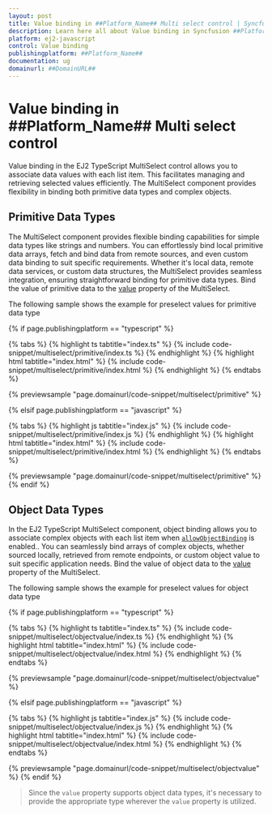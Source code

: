```yaml
---
layout: post
title: Value binding in ##Platform_Name## Multi select control | Syncfusion
description: Learn here all about Value binding in Syncfusion ##Platform_Name## Multi select control of Syncfusion Essential JS 2 and more.
platform: ej2-javascript
control: Value binding 
publishingplatform: ##Platform_Name##
documentation: ug
domainurl: ##DomainURL##
---
```


# Value binding in ##Platform_Name## Multi select control

Value binding in the EJ2 TypeScript MultiSelect control allows you to associate data values with each list item. This facilitates managing and retrieving selected values efficiently. The MultiSelect component provides flexibility in binding both primitive data types and complex objects.

## Primitive Data Types

The MultiSelect component provides flexible binding capabilities for simple data types like strings and numbers. You can effortlessly bind local primitive data arrays, fetch and bind data from remote sources, and even custom data binding to suit specific requirements. Whether it's local data, remote data services, or custom data structures, the MultiSelect provides seamless integration, ensuring straightforward binding for primitive data types. Bind the value of primitive data to the [value](../api/multi-select/#value) property of the MultiSelect.


The following sample shows the example for preselect values for primitive data type

{% if page.publishingplatform == "typescript" %}

 {% tabs %}
{% highlight ts tabtitle="index.ts" %}
{% include code-snippet/multiselect/primitive/index.ts %}
{% endhighlight %}
{% highlight html tabtitle="index.html" %}
{% include code-snippet/multiselect/primitive/index.html %}
{% endhighlight %}
{% endtabs %}
        
{% previewsample "page.domainurl/code-snippet/multiselect/primitive" %}

{% elsif page.publishingplatform == "javascript" %}

{% tabs %}
{% highlight js tabtitle="index.js" %}
{% include code-snippet/multiselect/primitive/index.js %}
{% endhighlight %}
{% highlight html tabtitle="index.html" %}
{% include code-snippet/multiselect/primitive/index.html %}
{% endhighlight %}
{% endtabs %}

{% previewsample "page.domainurl/code-snippet/multiselect/primitive" %}
{% endif %}

## Object Data Types

In the EJ2 TypeScript MultiSelect component, object binding allows you to associate complex objects with each list item when [`allowObjectBinding`](../api/multi-select/#allowobjectbinding) is enabled.. You can seamlessly bind arrays of complex objects, whether sourced locally, retrieved from remote endpoints, or custom object value to suit specific application needs. Bind the value of object data to the [value](../api/multi-select/#value) property of the MultiSelect.

The following sample shows the example for preselect values for object data type

{% if page.publishingplatform == "typescript" %}

 {% tabs %}
{% highlight ts tabtitle="index.ts" %}
{% include code-snippet/multiselect/objectvalue/index.ts %}
{% endhighlight %}
{% highlight html tabtitle="index.html" %}
{% include code-snippet/multiselect/objectvalue/index.html %}
{% endhighlight %}
{% endtabs %}
        
{% previewsample "page.domainurl/code-snippet/multiselect/objectvalue" %}

{% elsif page.publishingplatform == "javascript" %}

{% tabs %}
{% highlight js tabtitle="index.js" %}
{% include code-snippet/multiselect/objectvalue/index.js %}
{% endhighlight %}
{% highlight html tabtitle="index.html" %}
{% include code-snippet/multiselect/objectvalue/index.html %}
{% endhighlight %}
{% endtabs %}

{% previewsample "page.domainurl/code-snippet/multiselect/objectvalue" %}
{% endif %}

> Since the `value` property supports object data types, it's necessary to provide the appropriate type wherever the `value` property is utilized.